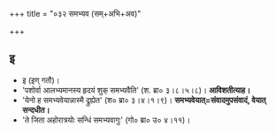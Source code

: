 +++
title = "०३२ समभ्यव (सम्+अभि+अव)"

+++

## इ
- इ (इण् गतौ)।
- 'पशोर्वा आलभ्यमानस्य हृदयं शुक् समभ्यवैति' (श. ब्रा० ३।८।५।८)। **आविशतीत्याह।**
- 'येनो ह समभ्यवेयान्नास्मै द्रुह्येत' (श० ब्रा० ३।४।१।९)। **समभ्यवेयात्=संवादमुपसंवादं, वेयात् सन्दधीत।**
- 'ते जिता अहोरात्रयोः सन्धिं समभ्यवागुः' (गो० ब्रा० उ० ४।११)।
